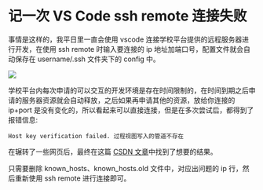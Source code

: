 # 记一次 VS Code ssh remote 连接失败

事情是这样的，我平日里一直会使用 vscode 连接学校平台提供的远程服务器进行开发，在使用 ssh remote 时输入要连接的 ip 地址加端口号，配置文件就会自动保存在 username/.ssh 文件夹下的 config 中。

![](https://yukino13.oss-cn-hangzhou.aliyuncs.com/blog/202408191707623.png)

学校平台内每次申请的可以交互的开发环境是存在时间限制的，在时间到期之后申请的服务器资源就会自动释放，之后如果再申请其他的资源，放给你连接的 ip+port 是没有变化的，所以看起来可以直接连接，但是在多次尝试后，都得到了报错信息:

```shell
Host key verification failed. 过程视图写入的管道不存在
```

在辗转了一些网页后，最终在这篇 [CSDN 文章](https://blog.csdn.net/dive668/article/details/126103503)中找到了想要的结果。

只需要删除 known_hosts、known_hosts.old 文件中，对应出问题的 ip 行，然后重新使用 ssh remote 进行连接即可。
